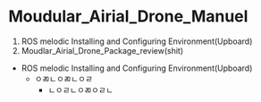 Moudular_Airial_Drone_Manuel
============================

1. ROS melodic Installing and Configuring Environment(Upboard) 
2. Moudlar_Airial_Drone_Package_review(shit)


* ROS melodic Installing and Configuring Environment(Upboard) 
  * ㅇㄻㄴㅇㄻㄴㅇㄹ
    * ㄴㅇㄹㄴㅇㄻㅇㄹㄴ
